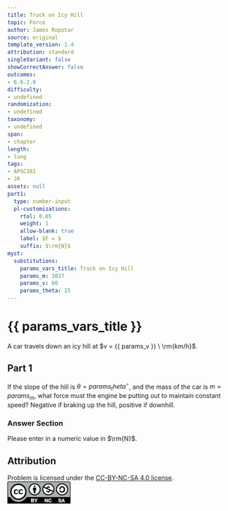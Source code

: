 ```yaml
---
title: Truck on Icy Hill
topic: Force
author: James Ropotar
source: original
template_version: 1.4
attribution: standard
singleVariant: false
showCorrectAnswer: false
outcomes:
- 6.6.2.0
difficulty:
- undefined
randomization:
- undefined
taxonomy:
- undefined
span:
- chapter
length:
- long
tags:
- APSC181
- JR
assets: null
part1:
  type: number-input
  pl-customizations:
    rtol: 0.05
    weight: 1
    allow-blank: true
    label: $F = $
    suffix: $\rm{N}$
myst:
  substitutions:
    params_vars_title: Truck on Icy Hill
    params_m: 3037
    params_v: 60
    params_theta: 25
---
```

# {{ params_vars_title }}
A car travels down an icy hill at $v = {{ params_v }} \ \rm{km/h}$.

## Part 1

If the slope of the hill is $\theta = {{ params_theta }}^{\circ}$, and the mass of the car is $m = {{ params_m }}$, what force must the engine be putting out to maintain constant speed?
Negative if braking up the hill, positive if downhill.

### Answer Section

Please enter in a numeric value in $\rm{N}$.

## Attribution

Problem is licensed under the [CC-BY-NC-SA 4.0 license](https://creativecommons.org/licenses/by-nc-sa/4.0/).<br> ![The Creative Commons 4.0 license requiring attribution-BY, non-commercial-NC, and share-alike-SA license.](https://raw.githubusercontent.com/firasm/bits/master/by-nc-sa.png)